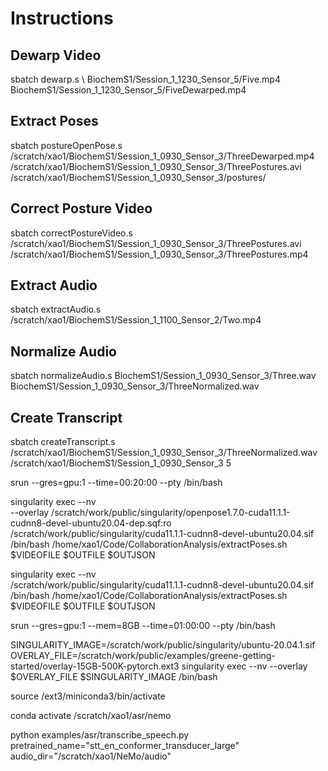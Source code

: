 # Instructions

## Dewarp Video

sbatch dewarp.s \ 
    BiochemS1/Session_1_1230_Sensor_5/Five.mp4 \
    BiochemS1/Session_1_1230_Sensor_5/FiveDewarped.mp4

## Extract Poses

sbatch postureOpenPose.s /scratch/xao1/BiochemS1/Session_1_0930_Sensor_3/ThreeDewarped.mp4 /scratch/xao1/BiochemS1/Session_1_0930_Sensor_3/ThreePostures.avi /scratch/xao1/BiochemS1/Session_1_0930_Sensor_3/postures/

## Correct Posture Video

sbatch correctPostureVideo.s \
    /scratch/xao1/BiochemS1/Session_1_0930_Sensor_3/ThreePostures.avi \
    /scratch/xao1/BiochemS1/Session_1_0930_Sensor_3/ThreePostures.mp4

## Extract Audio

sbatch extractAudio.s /scratch/xao1/BiochemS1/Session_1_1100_Sensor_2/Two.mp4 

## Normalize Audio

sbatch normalizeAudio.s BiochemS1/Session_1_0930_Sensor_3/Three.wav BiochemS1/Session_1_0930_Sensor_3/ThreeNormalized.wav

## Create Transcript

sbatch createTranscript.s /scratch/xao1/BiochemS1/Session_1_0930_Sensor_3/ThreeNormalized.wav /scratch/xao1/BiochemS1/Session_1_0930_Sensor_3 5


srun --gres=gpu:1 --time=00:20:00 --pty /bin/bash

singularity exec --nv \
      --overlay /scratch/work/public/singularity/openpose1.7.0-cuda11.1.1-cudnn8-devel-ubuntu20.04-dep.sqf:ro \
	    /scratch/work/public/singularity/cuda11.1.1-cudnn8-devel-ubuntu20.04.sif \
	    /bin/bash /home/xao1/Code/CollaborationAnalysis/extractPoses.sh $VIDEOFILE $OUTFILE $OUTJSON

singularity exec --nv \
	    /scratch/work/public/singularity/cuda11.1.1-cudnn8-devel-ubuntu20.04.sif \
	    /bin/bash /home/xao1/Code/CollaborationAnalysis/extractPoses.sh $VIDEOFILE $OUTFILE $OUTJSON

srun --gres=gpu:1 --mem=8GB --time=01:00:00 --pty /bin/bash

SINGULARITY_IMAGE=/scratch/work/public/singularity/ubuntu-20.04.1.sif
OVERLAY_FILE=/scratch/work/public/examples/greene-getting-started/overlay-15GB-500K-pytorch.ext3
singularity exec --nv --overlay $OVERLAY_FILE $SINGULARITY_IMAGE /bin/bash

source /ext3/miniconda3/bin/activate

conda activate /scratch/xao1/asr/nemo

python examples/asr/transcribe_speech.py \
 pretrained_name="stt_en_conformer_transducer_large" \
 audio_dir="/scratch/xao1/NeMo/audio"